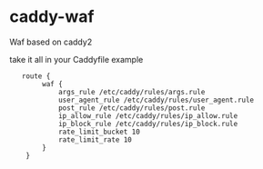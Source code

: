 # caddy-waf
Waf based on caddy2

take it all in your Caddyfile
example
```
   route {
        waf {
            args_rule /etc/caddy/rules/args.rule
            user_agent_rule /etc/caddy/rules/user_agent.rule
            post_rule /etc/caddy/rules/post.rule
            ip_allow_rule /etc/caddy/rules/ip_allow.rule
            ip_block_rule /etc/caddy/rules/ip_block.rule
            rate_limit_bucket 10
            rate_limit_rate 10
        }
    }
```
